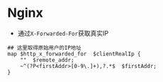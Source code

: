 # Nginx

* 通过`X-Forwarded-For`获取真实IP

```
## 这里取得原始用户的IP地址
map $http_x_forwarded_for  $clientRealIp {
	""	$remote_addr;
	~^(?P<firstAddr>[0-9\.]+),?.*$	$firstAddr;
}
```
